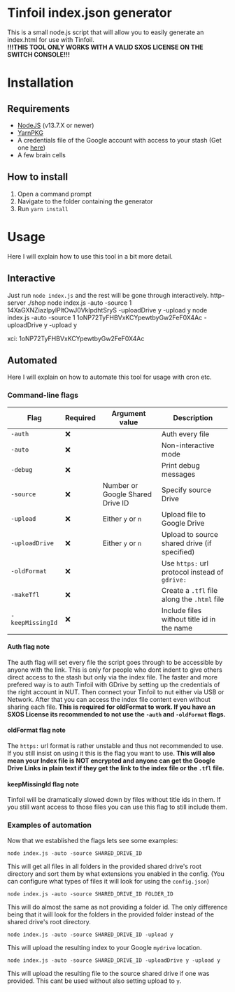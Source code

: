 # Tinfoil index.json generator

This is a small node.js script that will allow you to easily generate an index.html for use with Tinfoil.  
**!!!THIS TOOL ONLY WORKS WITH A VALID SXOS LICENSE ON THE SWITCH CONSOLE!!!**

# Installation

## Requirements
- [NodeJS](https://nodejs.org/en/) (v13.7.X or newer)
- [YarnPKG](https://yarnpkg.com/lang/en/)
- A credentials file of the Google account with access to your stash (Get one [here](https://developers.google.com/drive/api/v3/quickstart/nodejs))
- A few brain cells

## How to install

1. Open a command prompt
2. Navigate to the folder containing the generator
3. Run `yarn install`

# Usage

Here I will explain how to use this tool in a bit more detail.

## Interactive

Just run `node index.js` and the rest will be gone through interactively.
http-server ./shop
node index.js -auto -source 1 14XaGXNZiazIpylPltOwJ0VklpdhtSryS -uploadDrive y -upload y
node index.js -auto -source 1 1oNP72TyFHBVxKCYpewtbyGw2FeF0X4Ac -uploadDrive y -upload y

xci: 1oNP72TyFHBVxKCYpewtbyGw2FeF0X4Ac


## Automated

Here I will explain on how to automate this tool for usage with cron etc.

### Command-line flags

|Flag|Required|Argument value|Description
|--|--|--|--|
|`-auth`|❌||Auth every file|
|`-auto`|❌||Non-interactive mode|
|`-debug`|❌||Print debug messages|
|`-source`|❌|Number or Google Shared Drive ID|Specify source Drive|
|`-upload`|❌|Either `y` or `n`|Upload file to Google Drive|
|`-uploadDrive`|❌|Either `y` or `n`|Upload to source shared drive (if specified)|
|`-oldFormat`|❌||Use `https:` url protocol instead of `gdrive:`|
|`-makeTfl`|❌||Create a `.tfl` file along the `.html` file|
|`-keepMissingId`|❌||Include files without title id in the name|

#### Auth flag note
The auth flag will set every file the script goes through to be accessible by anyone with the link.
This is only for people who dont indent to give others direct access to the stash but only via the index file.
The faster and more prefered way is to auth Tinfoil with GDrive by setting up the credentials of the right account in NUT.
Then connect your Tinfoil to nut either via USB or Network. After that you can access the index file content even without sharing each file.
**This is required for oldFormat to work. If you have an SXOS License its recommended to not use the `-auth` and `-oldFormat` flags.**

#### oldFormat flag note
The `https:` url format is rather unstable and thus not recommended to use.
If you still insist on using it this is the flag you want to use.
**This will also mean your Index file is NOT encrypted and anyone can get the Google Drive Links in plain text if they get the link to the index file or the `.tfl` file.**

#### keepMissingId flag note
Tinfoil will be dramatically slowed down by files without title ids in them.
If you still want access to those files you can use this flag to still include them.

### Examples of automation
Now that we established the flags lets see some examples:

`node index.js -auto -source SHARED_DRIVE_ID`

This will get all files in all folders in the provided shared drive's root directory and sort them by what extensions you enabled in the config. (You can configure what types of files it will look for using the `config.json`)

`node index.js -auto -source SHARED_DRIVE_ID FOLDER_ID`

This will do almost the same as not providing a folder id. The only difference being that it will look for the folders in the provided folder instead of the shared drive's root directory.

`node index.js -auto -source SHARED_DRIVE_ID -upload y`

This will upload the resulting index to your Google `mydrive` location.

`node index.js -auto -source SHARED_DRIVE_ID -uploadDrive y -upload y`

This will upload the resulting file to the source shared drive if one was provided. This cant be used without also setting upload to `y`.
